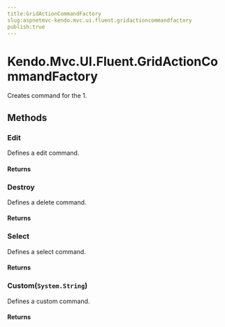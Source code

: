 ```yaml
---
title:GridActionCommandFactory
slug:aspnetmvc-kendo.mvc.ui.fluent.gridactioncommandfactory
publish:true
---
```


# Kendo.Mvc.UI.Fluent.GridActionCommandFactory
Creates command for the 1.



## Methods

### Edit
Defines a edit command.



#### Returns




### Destroy
Defines a delete command.



#### Returns




### Select
Defines a select command.



#### Returns




### Custom(`System.String`)
Defines a custom command.



#### Returns





